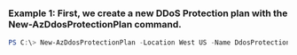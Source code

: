 ### Example 1: First, we create a new DDoS Protection plan with the New-AzDdosProtectionPlan command.
```powershell
PS C:\> New-AzDdosProtectionPlan -Location West US -Name DdosProtectionPlanName -ResourceGroupName ResourceGroupName
```


